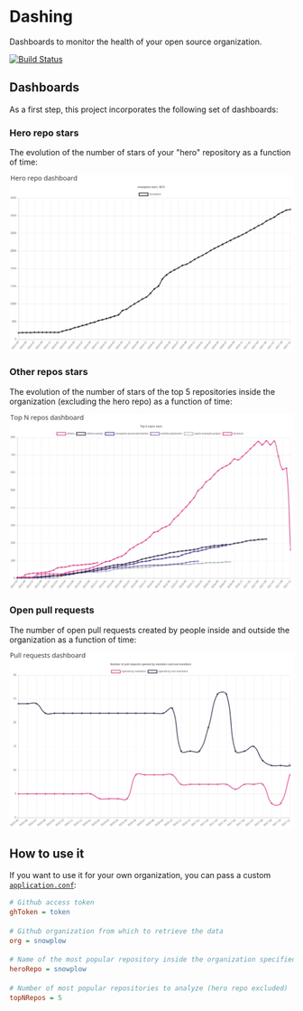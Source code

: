# Dashing

Dashboards to monitor the health of your open source organization.

[![Build Status](https://travis-ci.org/BenFradet/dashing.svg?branch=master)](https://travis-ci.org/BenFradet/dashing)

## Dashboards

As a first step, this project incorporates the following set of dashboards:

### Hero repo stars

The evolution of the number of stars of your "hero" repository as a function of time:

![hero-repo](https://github.com/BenFradet/dashing/raw/master/screenshots/hero_repo_stars.png)

### Other repos stars

The evolution of the number of stars of the top 5 repositories inside the organization (excluding
the hero repo) as a function of time:

![topn-repos](https://github.com/BenFradet/dashing/raw/master/screenshots/top_n_repos_stars.png)

### Open pull requests

The number of open pull requests created by people inside and outside the organization as a function
of time:

![open-prs](https://github.com/BenFradet/dashing/raw/master/screenshots/open_prs.png)

## How to use it

If you want to use it for your own organization, you can pass a custom
[`application.conf`](server/src/main/resources/reference.conf):

```ini
# Github access token
ghToken = token

# Github organization from which to retrieve the data
org = snowplow

# Name of the most popular repository inside the organization specified above
heroRepo = snowplow

# Number of most popular repositories to analyze (hero repo excluded)
topNRepos = 5
```
